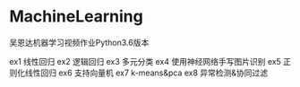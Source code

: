 # MachineLearning
吴恩达机器学习视频作业Python3.6版本

ex1 线性回归
ex2 逻辑回归
ex3 多元分类
ex4 使用神经网络手写图片识别
ex5 正则化线性回归
ex6 支持向量机
ex7 k-means&pca
ex8 异常检测&协同过滤
